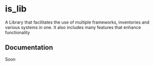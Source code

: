 # is_lib

A Library that facilitates the use of multiple frameworks, inventories and various systems in one. It also includes many features that enhance functionality

## Documentation

Soon
